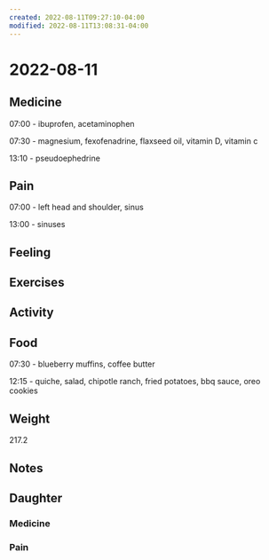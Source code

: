 ```yaml
---
created: 2022-08-11T09:27:10-04:00
modified: 2022-08-11T13:08:31-04:00
---
```


# 2022-08-11

## Medicine

07:00 - ibuprofen, acetaminophen 

07:30 - magnesium, fexofenadrine, flaxseed oil, vitamin D, vitamin c 

13:10 - pseudoephedrine 

## Pain

07:00 - left head and shoulder, sinus

13:00 - sinuses

## Feeling


## Exercises


## Activity


## Food

07:30 - blueberry muffins, coffee butter 

12:15 - quiche, salad, chipotle ranch, fried potatoes, bbq sauce, oreo cookies

## Weight

217.2

## Notes



## Daughter


### Medicine


### Pain

